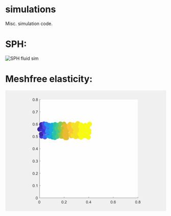 # simulations
Misc. simulation code.

# SPH:

![SPH fluid sim](https://github.com/darren-moore/simulations/raw/master/matlab/SPH/sphDemo.gif)

# Meshfree elasticity:

![meshfree bar bending](https://github.com/darren-moore/simulations/raw/master/matlab/meshfreeElasticity/barBend.gif)
